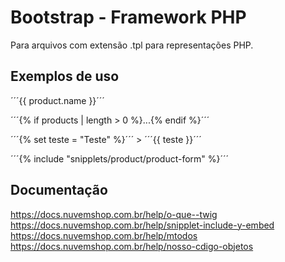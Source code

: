 # Bootstrap - Framework PHP

Para arquivos com extensão .tpl para representações PHP.

## Exemplos de uso

´´´{{ product.name }}´´´

´´´{% if products | length > 0 %}...{% endif %}´´´

´´´{% set teste = "Teste" %}´´´ > ´´´{{ teste }}´´´

´´´{% include "snipplets/product/product-form" %}´´´

## Documentação

https://docs.nuvemshop.com.br/help/o-que--twig
https://docs.nuvemshop.com.br/help/snipplet-include-y-embed
https://docs.nuvemshop.com.br/help/mtodos
https://docs.nuvemshop.com.br/help/nosso-cdigo-objetos